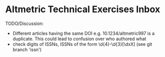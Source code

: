 # Altmetric Technical Exercises Inbox

TODO/Discussion:

* Different articles having the same DOI e.g. 10.1234/altmetric997 is a duplicate. This could lead to confusion over
who authored what
* check digits of ISSNs, ISSNs of the form \d{4}-\d{3}[\dxX] (see git branch 'issn')